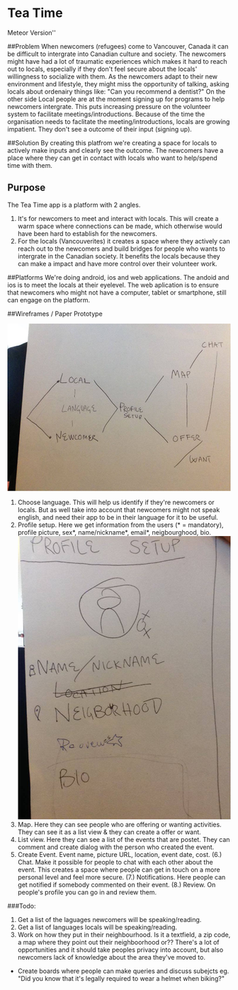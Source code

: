 # Tea Time
Meteor Version''

##Problem
When newcomers (refugees) come to Vancouver, Canada it can be difficult to intergrate into Canadian culture and society. The newcomers might have had a lot of traumatic experiences which makes it hard to reach out to locals, especially if they don't feel secure about the locals' willingness to socialize with them. As the newcomers adapt to their new environment and lifestyle, they might miss the opportunity of talking, asking locals about ordenairy things like: "Can you recommend a dentist?"
On the other side
Local people are at the moment signing up for programs to help newcomers intergrate. This puts increasing pressure on the volunteer system to facilitate meetings/introductions. Because of the time the organisation needs to faclitate the meeting/introductions, locals are growing impatient. They don't see a outcome of their input (signing up).

##Solution
By creating this platfrom we're creating a space for locals to actively make inputs and clearly see the outcome. The newcomers have a place where they can get in contact with locals who want to help/spend time with them.

## Purpose
The Tea Time app is a platform with 2 angles.
1. It's for newcomers to meet and interact with locals. This will create a warm space where connections can be made, which otherwise would have been hard to establish for the newcomers.
2. For the locals (Vancouverites) it creates a space where they actively can reach out to the newcomers and build bridges for people who wants to intergrate in the Canadian society. It benefits the locals because they can make a  impact and have more control over their volunteer work.

##Platforms
We're doing android, ios and web applications.
The andoid and ios is to meet the locals at their eyelevel. The web aplication is to ensure that newcomers who might not have a computer, tablet or smartphone, still can engage on the platform. 

##Wireframes / Paper Prototype

![Alt text](/img/overall.jpg)

1. Choose language. This will help us identify if they're newcomers or locals. But as well take into account that newcomers might not speak english, and need their app to be in their language for it to be useful.
2. Profile setup. Here we get information from the users (* = mandatory), profile picture, sex*, name/nickname*, email*, neigbourghood, bio.
![Alt text](/img/profile.jpg)
3. Map. Here they can see people who are offering or wanting activities. They can see it as a list view & they can create a offer or want.
4. List view. Here they can see a list of the events that are postet. They can comment and create dialog with the person who created the event.
5. Create Event. Event name, picture URL, location, event date, cost.
(6.) Chat. Make it possible for people to chat with each other about the event. This creates a space where people can get in touch on a more personal level and feel more secure.
(7.) Notifications. Here people can get notified if somebody commented on their event.
(8.) Review. On people's profile you can go in and review them.

###Todo:
1. Get a list of the laguages newcomers will be speaking/reading.
1. Get a list of languages locals will be speaking/reading.
2. Work on how they put in their neighbourhood. Is it a textfield, a zip code, a map where they point out their neighboorhood or?? There's a lot of opportunities and it should take peoples privacy into account, but also newcomers lack of knowledge about the area they've moved to.
- Create boards where people can make queries and discuss subejcts eg. "Did you know that it's legally required to wear a helmet when biking?" 

